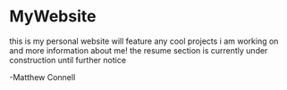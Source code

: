 # MyWebsite
this is my personal website
will feature any cool projects i am working on and more information about me!
the resume section is currently under construction until further notice

-Matthew Connell